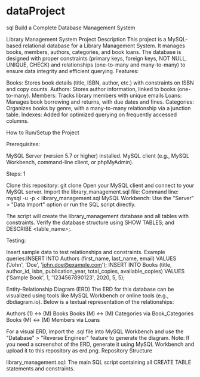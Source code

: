 # dataProject
sql
Build a Complete Database Management System

Library Management System
Project Description
This project is a MySQL-based relational database for a Library Management System. It manages books, members, authors, categories, and book loans. The database is designed with proper constraints (primary keys, foreign keys, NOT NULL, UNIQUE, CHECK) and relationships (one-to-many and many-to-many) to ensure data integrity and efficient querying.
Features:
 
Books: Stores book details (title, ISBN, author, etc.) with constraints on ISBN and copy counts.
Authors: Stores author information, linked to books (one-to-many).
Members: Tracks library members with unique emails
Loans: Manages book borrowing and returns, with due dates and fines.
Categories: Organizes books by genre, with a many-to-many relationship via a junction table.
Indexes: Added for optimized querying on frequently accessed columns.

How to Run/Setup the Project

Prerequisites:

MySQL Server (version 5.7 or higher) installed.
MySQL client (e.g., MySQL Workbench, command-line client, or phpMyAdmin).


Steps: 1

Clone this repository: git clone <repository-url>
Open your MySQL client and connect to your MySQL server.
Import the library_management.sql file:
Command line: mysql -u <username> -p < library_management.sql
MySQL Workbench: Use the "Server" > "Data Import" option or run the SQL script directly.


The script will create the library_management database and all tables with constraints.
Verify the database structure using SHOW TABLES; and DESCRIBE <table_name>;.


Testing:

Insert sample data to test relationships and constraints.
Example queries:INSERT INTO Authors (first_name, last_name, email) VALUES ('John', 'Doe', 'john.doe@example.com');
INSERT INTO Books (title, author_id, isbn, publication_year, total_copies, available_copies) VALUES ('Sample Book', 1, '1234567890123', 2020, 5, 5);



Entity-Relationship Diagram (ERD)
The ERD for this database can be visualized using tools like MySQL Workbench or online tools (e.g., dbdiagram.io). Below is a textual representation of the relationships:

Authors (1) ↔ (M) Books
Books (M) ↔ (M) Categories via Book_Categories
Books (M) ↔ (M) Members via Loans

For a visual ERD, import the .sql file into MySQL Workbench and use the "Database" > "Reverse Engineer" feature to generate the diagram.
Note: If you need a screenshot of the ERD, generate it using MySQL Workbench and upload it to this repository as erd.png.
Repository Structure

library_management.sql: The main SQL script containing all CREATE TABLE statements and constraints.



